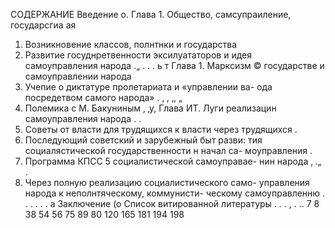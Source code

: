 СОДЕРЖАНИЕ
Введение о.
Глава 1. Общество, самсупраиление, государсгиа ая
1. Возникновение классов, полнтнки и государства
2. Развитие госуднретвенности эксилуататоров и идея
самоуправления народа .„ . . . ь т
Глава 1. Марксизм © государстве и самоуправлении народа
1. Учепие о диктатуре пролетариата и «управлении ва-
ода посредетвом самого народа» . ‚ , ‚, „
2. Полемика с М. Бакуниным ‚ ‚у,
Глава ИТ. Луги реализацин самоуправления народа . .
1. Советы от власти для трудящихся к власти через
трудящихся .
2. Последующий советский и зарубежный быт разви:
тия социалястической государственности н начал са-
моуправления .
3. Программа КПСС 5 социалистической самоуправае-
нин народа ‚ .„ .
4. Через полную реализацию социалистического само-
управления народа к неполнтяческому, коммунисти-
ческому  самоуправленню . . . . . . а
Заключение (о
Список витированной литературы . . . , . ..
7
8
38
54
56
75
89
80
120
165
181
194
198
